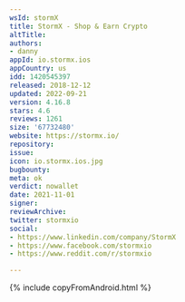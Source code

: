 ```yaml
---
wsId: stormX
title: StormX - Shop & Earn Crypto
altTitle: 
authors:
- danny
appId: io.stormx.ios
appCountry: us
idd: 1420545397
released: 2018-12-12
updated: 2022-09-21
version: 4.16.8
stars: 4.6
reviews: 1261
size: '67732480'
website: https://stormx.io/
repository: 
issue: 
icon: io.stormx.ios.jpg
bugbounty: 
meta: ok
verdict: nowallet
date: 2021-11-01
signer: 
reviewArchive: 
twitter: stormxio
social:
- https://www.linkedin.com/company/StormX
- https://www.facebook.com/stormxio
- https://www.reddit.com/r/stormxio

---
```


{% include copyFromAndroid.html %}
